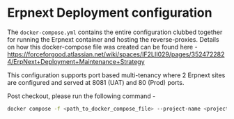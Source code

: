 # Erpnext Deployment configuration

The ```docker-compose.yml``` contains the entire configuration clubbed together for running the Erpnext container and hosting the reverse-proxies. Details on how this docker-compose file was created can be found here - 
https://forceforgood.atlassian.net/wiki/spaces/IF2LII029/pages/3524722824/ErpNext+Deployment+Maintenance+Strategy


This configuration supports port based multi-tenancy where 2 Erpnext sites are configured and served at 8081 (UAT) and 80 (Prod) ports. 

Post checkout, please run the following command -

```bash
docker compose -f <path_to_docker_compose_file> --project-name <project_name> up -d
```
